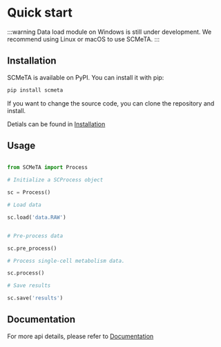 # Quick start

:::warning
Data load module on Windows is still under development. We recommend using Linux or macOS to use SCMeTA.
:::

## Installation

SCMeTA is available on PyPI. You can install it with pip:

```bash
pip install scmeta
```

If you want to change the source code, you can clone the repository and install.

Detials can be found in [Installation](../install/)

## Usage

```python

from SCMeTA import Process

# Initialize a SCProcess object

sc = Process()

# Load data

sc.load('data.RAW')


# Pre-process data

sc.pre_process()

# Process single-cell metabolism data.

sc.process()

# Save results

sc.save('results')

```

## Documentation

For more api details, please refer to [Documentation](../usage/)
